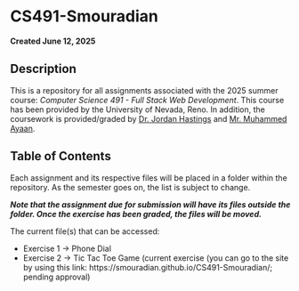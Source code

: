 # CS491-Smouradian
<b>Created June 12, 2025</b>

## Description
This is a repository for all assignments associated with the 2025 summer course: <i>Computer Science 491 - Full Stack Web Development</i>. This course has been provided by the University of Nevada, Reno. In addition, the coursework is provided/graded by <u>Dr. Jordan Hastings</u> and <u>Mr. Muhammed Ayaan</u>.

## Table of Contents
Each assignment and its respective files will be placed in a folder within the repository. As the semester goes on, the list is subject to change.

<b><i>Note that the assignment due for submission will have its files outside the folder. Once the exercise has been graded, the files will be moved.</b></i>

The current file(s) that can be accessed:
<ul>
    <li>Exercise 1 -> Phone Dial</li>
    <li>Exercise 2 -> Tic Tac Toe Game (current exercise (you can go to the site by using this link: https://smouradian.github.io/CS491-Smouradian/; pending approval)</li>
</ul>